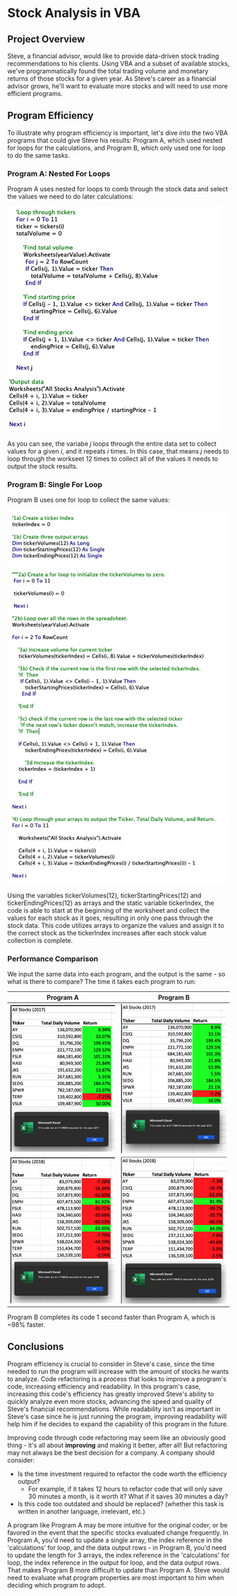 # Stock Analysis in VBA

## Project Overview
Steve, a financial advisor, would like to provide data-driven stock trading recommendations to his clients. Using VBA and a subset of available stocks, we've programmatically found the total trading volume and monetary returns of those stocks for a given year. As Steve's career as a financial advisor grows, he'll want to evaluate more stocks and will need to use more efficient programs. 

## Program Efficiency
To illustrate why program efficiency is important, let's dive into the two VBA programs that could give Steve his results: Program A, which used nested for loops for the calculations, and Program B, which only used one for loop to do the same tasks.

### Program A: Nested For Loops

Program A uses nested for loops to comb through the stock data and select the values we need to do later calculations:

![Program A code](https://github.com/kaileymd/stock-analysis/blob/main/Resources/Program%20A%20code.png)

As you can see, the variabe *j* loops through the entire data set to collect values for a given *i*, and it repeats *i* times. In this case, that means *j* needs to loop through the workseet 12 times to collect all of the values it needs to output the stock results.

### Program B: Single For Loop

Program B uses one for loop to collect the same values:

![Program B code](https://github.com/kaileymd/stock-analysis/blob/main/Resources/Program%20B%20code.png)

Using the variables tickerVolumes(12), tickerStartingPrices(12) and tickerEndingPrices(12) as arrays and the static variable tickerIndex, the code is able to start at the beginning of the worksheet and collect the values for each stock as it goes, resulting in only one pass through the stock data. This code utilizes arrays to organize the values and assign it to the correct stock as the tickerIndex increases after each stock value collection is complete.

### Performance Comparison
We input the same data into each program, and the output is the same - so what is there to compare? The time it takes each program to run:

| Program A | Program B |
|:---------:|:---------:|
|![Nested_Loops_2017](https://github.com/kaileymd/stock-analysis/blob/main/Resources/Nested_Loops_2017.png)|![VBA_Challenge_2017](https://github.com/kaileymd/stock-analysis/blob/main/Resources/VBA_Challenge_2017.png)|
|![Nested_For_Loops_2018](https://github.com/kaileymd/stock-analysis/blob/main/Resources/Nested_Loops_2018.png)|![VBA_Challenge_2018](https://github.com/kaileymd/stock-analysis/blob/main/Resources/VBA_Challenge_2018.png)|

Program B completes its code 1 second faster than Program A, which is ~98% faster.

## Conclusions

Program efficiency is crucial to consider in Steve's case, since the time needed to run the program will increase with the amount of stocks he wants to analyze. Code refactoring is a process that looks to improve a program's code, increasing efficiency and readability. In this program's case, increasing this code's efficiency has greatly improved Steve's ability to quickly analyze even more stocks, advancing the speed and quality of Steve's financial recommendations. While readability isn't as important in Steve's case since he is just running the program, improving readability will help him if he decides to expand the capability of this program in the future.

Improving code through code refactoring may seem like an obviously good thing - it's all about **improving** and making it better, after all! But refactoring may not always be the best decision for a company. A company should consider:
- Is the time investment required to refactor the code worth the efficiency output?
  - For example, if it takes 12 hours to refactor code that will only save 30 minutes a month, is it worth it? What if it saves 30 minutes a day?
- Is this code too outdated and should be replaced? (whether this task is written in another language, irrelevant, etc.)

A program like Program A may be more intuitive for the original coder, or be favored in the event that the specific stocks evaluated change frequently. In Program A, you'd need to update a single array, the index reference in the 'calculations' for loop, and the data output rows - in Program B, you'd need to update the length for 3 arrays, the index reference in the 'calculations' for loop, the index reference in the output for loop, and the data output rows. That makes Program B more difficult to update than Program A. Steve would need to evaluate what program properties are most important to him when deciding which program to adopt.
